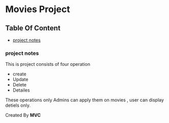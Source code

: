 # Movies Project
## Table Of Content
* [project notes](https://github.com/AhmedAshraf711/Movies/blob/master/README.md#project-notes)

### project notes
This is project consists of four operation
- create
- Update
- Delete
- Detailes

These operations only Admins can apply them on movies , user can display detiels only.

Created By **MVC** 
